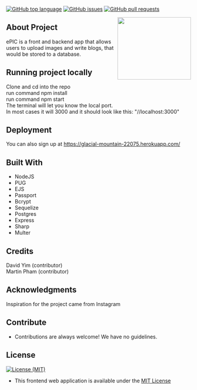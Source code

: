 [![GitHub top language](https://img.shields.io/github/languages/top/yimd85/ePic.svg?colorB=EFDF70&style=plastic)](https://github.com/yimd85/ePIC)
[![GitHub issues](https://img.shields.io/github/issues/yimd85/ePic.svg?&colorB=ff0000&style=plastic)](https://github.com/yimd85/ePIC/issues)
[![GitHub pull requests](https://img.shields.io/github/issues-pr/yimd85/ePic.svg?colorB=1FBF14&style=plastic)](https://github.com/yimd85/ePIC/pulls)

<img src="icons/logo.png" align="right" width="200" height="170" overflow="hidden" />

## About Project
ePIC is a front and backend app that allows users to upload images and write blogs, that would be stored to a database.

## Running project locally
Clone and cd into the repo</br>
run command npm install</br>
run command npm start</br>
The terminal will let you know the local port.</br>
In most cases it will 3000 and it should look like this: "//localhost:3000"

## Deployment
You can also sign up at https://glacial-mountain-22075.herokuapp.com/

## Built With
* NodeJS
* PUG
* EJS
* Passport
* Bcrypt
* Sequelize
* Postgres
* Express
* Sharp
* Multer

## Credits
David Yim (contributor)<br>
Martin Pham (contributor)

## Acknowledgments
Inspiration for the project came from Instagram

## Contribute
* Contributions are always welcome! We have no guidelines.

## License
[![License (MIT)](https://img.shields.io/badge/license-MIT-blue.svg?style=plastic)](https://opensource.org/licenses/MIT)

* This frontend web application is available under the [MIT License](https://github.com/mhaviv/Marvel-Face-Off/MFO/blob/master/LICENSE.md)
